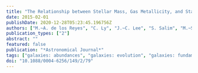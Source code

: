 ```yaml
---
title: "The Relationship between Stellar Mass, Gas Metallicity, and Star Formation Rate for H$α$-Selected Galaxies at z ap 0.8 from the NewH$α$ Survey"
date: 2015-02-01
publishDate: 2020-12-28T05:23:45.196756Z
authors: ["M.~A. de los Reyes", "C. Ly", "J.~C. Lee", "S. Salim", "M.~S. Peeples", "I. Momcheva", "J. Feddersen", "D.~A. Dale", "M. Ouchi", "Y. Ono", "R. Finn"]
publication_types: ["2"]
abstract: ""
featured: false
publication: "*Astronomical Journal*"
tags: ["galaxies: abundances", "galaxies: evolution", "galaxies: fundamental parameters", "galaxies: ISM", "galaxies: starburst"]
doi: "10.1088/0004-6256/149/2/79"
---
```


